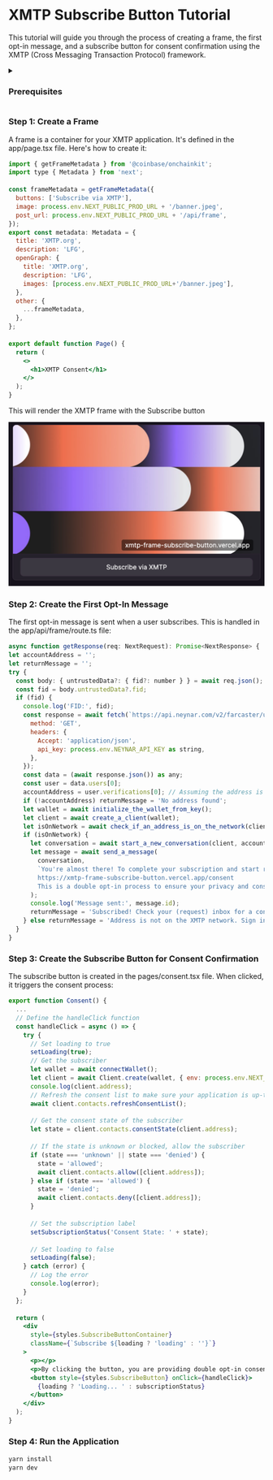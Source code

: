 # XMTP Subscribe Button Tutorial

This tutorial will guide you through the process of creating a frame, the first opt-in message, and a subscribe button for consent confirmation using the XMTP (Cross Messaging Transaction Protocol) framework.

<details>
<summary><h3>Prerequisites</h3></summary>

#### Environment Variables

Environment variables are used to store sensitive data like API keys, private keys, and URLs. In this project, we use a .env file to store these variables. Here's what each variable in the .env file represents:

- `NEYNAR_API_KEY`: This is your API key for the Neynar service.
- `XMTP_PRIVATE_KEY`: This is your private key for the XMTP service.
- `NEXT_PUBLIC_XMTP_ENV`: This is the environment for the XMTP service. It can be either 'production' or 'development'.
- `NEXT_PUBLIC_NGROK_URL`: This is the public URL generated by Ngrok that forwards actions to your localhost.
- `NEXT_PUBLIC_PROD_URL`: This is the production URL for your application.

```bash
NEYNAR_API_KEY=neynar_api_key
XMTP_PRIVATE_KEY=your_key
NEXT_PUBLIC_XMTP_ENV=production
NEXT_PUBLIC_NGROK_URL=ngrok_url //used only for development
NEXT_PUBLIC_PROD_URL=your_url //the frame official url
```

Remember to replace the values with your actual keys and URLs. Never share your `.env` file or its contents as it contains sensitive information.

#### Setting Up with Ngrok

To set up a localhost url that you can test with the [Frames Embeds Tool](https://warpcast.com/~/developers/embeds) you can use the servie Ngrok. Thi swill generate a public URL that forwards actions to your localhost.

First [Signup up](ngrok.com) to grok

OSX:

```jsx
brew install ngrok/ngrok/ngrok
ngrok authtoken <your_auth_token>
ngrok http 3000
```

</details>

### Step 1: Create a Frame

A frame is a container for your XMTP application. It's defined in the app/page.tsx file. Here's how to create it:

```jsx
import { getFrameMetadata } from '@coinbase/onchainkit';
import type { Metadata } from 'next';

const frameMetadata = getFrameMetadata({
  buttons: ['Subscribe via XMTP'],
  image: process.env.NEXT_PUBLIC_PROD_URL + '/banner.jpeg',
  post_url: process.env.NEXT_PUBLIC_PROD_URL + '/api/frame',
});
export const metadata: Metadata = {
  title: 'XMTP.org',
  description: 'LFG',
  openGraph: {
    title: 'XMTP.org',
    description: 'LFG',
    images: [process.env.NEXT_PUBLIC_PROD_URL+'/banner.jpeg'],
  },
  other: {
    ...frameMetadata,
  },
};

export default function Page() {
  return (
    <>
      <h1>XMTP Consent</h1>
    </>
  );
}
```

This will render the XMTP frame with the Subscribe button

![](/public/print1.png)

### Step 2: Create the First Opt-In Message

The first opt-in message is sent when a user subscribes. This is handled in the app/api/frame/route.ts file:

```jsx
async function getResponse(req: NextRequest): Promise<NextResponse> {
let accountAddress = '';
let returnMessage = '';
try {
  const body: { untrustedData?: { fid?: number } } = await req.json();
  const fid = body.untrustedData?.fid;
  if (fid) {
    console.log('FID:', fid);
    const response = await fetch(`https://api.neynar.com/v2/farcaster/user/bulk?fids=${fid}`, {
      method: 'GET',
      headers: {
        Accept: 'application/json',
        api_key: process.env.NEYNAR_API_KEY as string,
      },
    });
    const data = (await response.json()) as any;
    const user = data.users[0];
    accountAddress = user.verifications[0]; // Assuming the address is the first item in the 'verifications' array
    if (!accountAddress) returnMessage = 'No address found';
    let wallet = await initialize_the_wallet_from_key();
    let client = await create_a_client(wallet);
    let isOnNetwork = await check_if_an_address_is_on_the_network(client, accountAddress);
    if (isOnNetwork) {
      let conversation = await start_a_new_conversation(client, accountAddress);
      let message = await send_a_message(
        conversation,
        `You're almost there! To complete your subscription and start receiving updates, please confirm your consent by clicking the link below:
        https://xmtp-frame-subscribe-button.vercel.app/consent
        This is a double opt-in process to ensure your privacy and consent are respected. Thank you for joining us!`,
      );
      console.log('Message sent:', message.id);
      returnMessage = 'Subscribed! Check your (request) inbox for a confirmation link.';
    } else returnMessage = 'Address is not on the XMTP network. Sign in';
  }
}
```

### Step 3: Create the Subscribe Button for Consent Confirmation

The subscribe button is created in the pages/consent.tsx file. When clicked, it triggers the consent process:

```jsx
export function Consent() {
  ...
  // Define the handleClick function
  const handleClick = async () => {
    try {
      // Set loading to true
      setLoading(true);
      // Get the subscriber
      let wallet = await connectWallet();
      let client = await Client.create(wallet, { env: process.env.NEXT_PUBLIC_XMTP_ENV });
      console.log(client.address);
      // Refresh the consent list to make sure your application is up-to-date with the
      await client.contacts.refreshConsentList();

      // Get the consent state of the subscriber
      let state = client.contacts.consentState(client.address);

      // If the state is unknown or blocked, allow the subscriber
      if (state === 'unknown' || state === 'denied') {
        state = 'allowed';
        await client.contacts.allow([client.address]);
      } else if (state === 'allowed') {
        state = 'denied';
        await client.contacts.deny([client.address]);
      }

      // Set the subscription label
      setSubscriptionStatus('Consent State: ' + state);

      // Set loading to false
      setLoading(false);
    } catch (error) {
      // Log the error
      console.log(error);
    }
  };

  return (
    <div
      style={styles.SubscribeButtonContainer}
      className={`Subscribe ${loading ? 'loading' : ''}`}
    >
      <p></p>
      <p>By clicking the button, you are providing double opt-in consent for us to contact you.</p>
      <button style={styles.SubscribeButton} onClick={handleClick}>
        {loading ? 'Loading... ' : subscriptionStatus}
      </button>
    </div>
  );
}
```

### Step 4: Run the Application

```bash
yarn install
yarn dev
```
